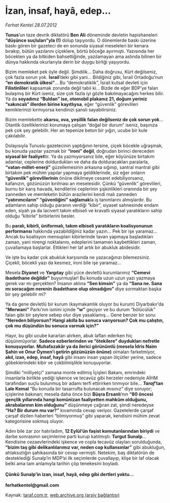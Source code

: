# İzan, insaf, hayâ, edep...

*Ferhat Kentel 28.07.2012*

<div class="yazi"><p><b>Tunus</b>’un taze devrik diktatörü <b>Ben Ali</b> döneminde devletin hapishaneleri <b>“düşünce suçluları”yla (!)</b> dolup taşıyordu. O dönemlerde baskı üzerine baskı gören bir gazeteci de en sonunda siyasal meseleleri bir kenara bırakıp, bütün yazılarını çiçeklere, börtü böceğe ayırmıştı. Yazısında her böcekten ya da bitkiden bahsettiğinde, yazılamayan ama aslında bilinen bir dünya hakkında okurlarıyla derin bir duygu birliği yaşıyordu. </p>
<p>Bizim memleket pek öyle değil. Şimdilik... Daha doğrusu, Kürt değilseniz, çok fazla sorun yok. <b>İsrail</b>’deki gibi yani... Bildiğiniz gibi, İsrail Ortadoğu’nun <b>“en demokratik ülkesi”</b>... Bu “demokratiklik”, İsrail kutsal devleti için <b>Filistinliler</b>i kapsamak zorunda değil tabii ki... Bizde de eğer BDP’ye falan bulaşmış bir Kürt iseniz, size çok fazla iyi gözle bakılmayacağını herkes bilir. Ya da <b>soyadınız “Buldan” ise, otomobil plakanız 21, doğum yeriniz “sakıncalı” illerden birine kayıtlıysa</b>, eğer “güvenlik” görevlileri kemiklerinizi kırmıyorsa kendinizi şanslı sayabilirsiniz.</p>
<p>Bizim memlekette <b>akarsu, ova, yeşillik falan değilseniz de çok sorun yok</b>... Otantik özelliklerinizi korumaya çalışan “doğal bir durum” iseniz, başınıza pek çok şey gelebilir. Her an tepenize beton bir yığın, ucube bir kule çakılabilir. </p>
<p>Dolayısıyla Tunuslu gazetecinin yaptığının tersine, çiçek böcekle uğraşmak, bu konuda yazılar yazmak bir <b>“ironi” değil</b>, doğrudan birinci dereceden <b>siyasal bir faaliyet</b>tir. Ya da yazmıyorsanız bile, eğer köyünüze birtakım adamlar, ceplerine doldurdukları ve daha da dolduracakları paralarla, <b>“vatan-millet-enerji”</b> güzellemesinin arkasına sığınıp, santral mantral gibi birtakım pek mühim yapılar yapmaya geldiklerinde, siz eğer onların <b>“güvenlik” görevlilerinin</b> önüne dikilmeye cesaret edebiliyorsanız, kafanızın, gözünüzün kırılması an meselesidir. Çünkü “güvenlik” görevlileri, burnu bir karış havada, kendilerini ceplerinin şişkinlikleri oranında bir şey zanneden ve memleketin bütün arazilerini kendi malı zanneden <b>“yatırımcıların” “güvenliğini” sağlamak</b>la iş tanımlarını almışlardır. Bu adamların sahip olduğu paranın verdiği “kibir”, siyaset sahnesinde endam eden, siyah ya da lacivert takım elbiseli ve kravatlı siyasal yaratıkların sahip olduğu “kibirle” birbirlerini besler.</p>
<p>Bu <b>paralı, kibirli, üniformalı, takım elbiseli yaratıkların koalisyonunun performansı</b> hakkında yazabildiğiniz kadar yazın... Pek bir işe yaramaz... Ancak bu koalisyon mensupları kibirlerinde tavan yapmaya başladıkları zaman, yani nirengi noktalarını, edeplerini tamamen kaybettikleri zaman, çuvallamaya başlarlar. Ettikleri her laf artık bir abukluk abidesidir.</p>
<p>Ve işte bu kadar çok abukluk karşısında ne yazacağınızı bilemezsiniz. Çiçekli, böcekli yazı da kesmez, ironi bile işe yaramaz... </p>
<p>Mesela <b>Diyanet</b> ve <b>Yargıtay</b> gibi yüce devletlû kurumlarımız <b>“Cemevi ibadethane değildir”</b> buyurmuşlar! Bu konuda uzun uzun yazı yazmaya gerek var mı gerçekten? İnsanın aklına <b>“Sen kimsin”</b> ya da <b>“Sana ne. Sana mı soracağım nerenin ibadethane olup olmadığını”</b> diye sormaktan başka bir şey gelebilir mi?</p>
<p>Ya da gene devletlû bir kurum (kaymakamlık oluyor bu kurum) Diyarbakır’da <b>“Merwani”</b> Parkı’nın ismini içinde <b>“w”</b> geçiyor ve bu durum “bölücülük” falan gibi bir şeylere sebep olur diye yasaklamış... Gene benzer bir soru: <b>“Nereden biliyorsun? Hangi akılla bu sonuca varıyorsun? Çok mu çalıştın, çok mu düşündün bu sonuca varmak için?”</b></p>
<p>Hayır, bu gibi ucube kararları alırken, abuk lafları ederken hiç düşünmüyorlar. <b>Sadece ezberlerinden ve “ötekilere” duydukları nefretle konuşuyorlar.</b> <b>Muhafazakâr ya da ilerici görünümlü (mesela İdris Naim Şahin ve Onur Öymen’i getirin gözünüzün önüne)</b> olmaları farketmiyor, <b>akıl, izan, edep, insaf, hayâ</b> gibi insanı insan yapan ölçütler yerine, sadece göbeklerindeki kibir ve çokbilmişlikle konuşuyorlar. </p>
<p>Şimdiki “milliyetçi” zamana monte edilmiş İçişleri Bakanı, emrindeki insanlarla birlikte yediği işkence ve tecavüz gibi herzeler nedeniyle AİHM tarafından suçlu bulunmuş bir adamı terfi ettirirken tınmıyor bile... <b><i>Taraf</i>’tan Lale Kemal</b> “Bu konuda bir tasarrufta bulunacak mısınız” diye soruyor; içişlerine bakınan; mesela daha önce bizi <b>Büşra Ersanlı</b>’nın <b>“80 öncesi gençlik yıllarında hangi komünizan faaliyetten mahkûm olduğunu, akrabalarının kim olduğunu”</b> düşünmeye çağıran zat, şimdi neredeyse <b>“Ha? Bir durum mu var?”</b> kıvamında cevap veriyor. Gazetelerde çarşaf çarşaf dizilen haberleri “bilmiyormuş” gibi yaparak, kendisini mühim zevat kategorisine sokmuş oluyor.</p>
<p>Adını bile zar zor hatırladım, <b>12 Eylül’ün faşist komutanlarından biriydi</b> ve darbe sonrasının seçimlerine parti kurup katılmıştı: <b>Turgut Sunalp</b>... Kendisine cezaevlerindeki işkence ve copla tecavüz olayları sorulduğunda, <b>“bizim taş gibi delikanlılarımız var, neden cop kullansınlar”</b> gibi abukluğun, ahlaksızlığın şahikasında bir cevap vermişti. Netekim, baş diktatörün de desteklediği Sunalp’in MDP’si ilk seçimlerde çuvallayıp, klişe bir laf olacak belki ama tam anlamıyla tarihin çöp tenekesini boyladı.<br/><br/><b>Çünkü Sunalp’in izan, insaf, hayâ, edep gibi dertleri yoktu...</b> <br/><br/><b>ferhatkentel@gmail.com</b></p>
</div>

Kaynak: [taraf.com.tr](http://www.taraf.com.tr/ferhat-kentel/makale-izan-insaf-haya-edep.htm), [web.archive.org (arşiv bağlantısı)](http://web.archive.org/web/20130913120001/http://www.taraf.com.tr/ferhat-kentel/makale-izan-insaf-haya-edep.htm)
